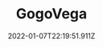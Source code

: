 ---
title: "GogoVega"
description: ""
lead: "Galerie Photos 1."
date: 2022-01-07T22:19:51.911Z
lastmod: 2022-01-07T22:19:51.911Z
draft: false
images: ["GogoVega.png"]
menu:
  galerie:
    parent: "parcourir"
weight: 100
toc: false
pinned: true
types: ["Avant"]
---